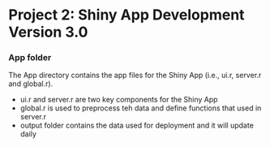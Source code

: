 # Project 2: Shiny App Development Version 3.0
### App folder

The App directory contains the app files for the Shiny App (i.e., ui.r, server.r and global.r).
 - ui.r and server.r are two key components for the Shiny App 
 - global.r is used to preprocess teh data and define functions that used in server.r
 - output folder contains the data used for deployment and it will update daily
